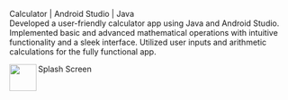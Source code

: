 Calculator | Android Studio | Java <br/>
Developed a user-friendly calculator app using Java and Android Studio. Implemented basic and
advanced mathematical operations with intuitive functionality and a sleek interface. Utilized user inputs
and arithmetic calculations for the fully functional app.

Splash Screen
<a href="#"><img src="
https://github.com/ibankang/math_time/assets/111854504/d005d373-442a-48b3-a56f-3fc9c8ff7ef7" align="left" height="48" width="48" ></a>

